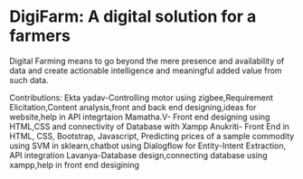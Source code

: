 # DigiFarm: A digital solution for a farmers
Digital Farming means to go beyond the mere presence and availability of data and create actionable intelligence and meaningful added value from such data.

Contributions:
Ekta yadav-Controlling motor using zigbee,Requirement Elicitation,Content analysis,front and back end designing,ideas for website,help in API integrtaion
Mamatha.V- Front end designing using HTML,CSS and connectivity of Database with Xampp
Anukriti- Front End in HTML, CSS, Bootstrap, Javascript, Predicting prices of a sample commodity using SVM in sklearn,chatbot using Dialogflow for Entity-Intent Extraction, API integration
Lavanya-Database design,connecting database using xampp,help in front end desigining
